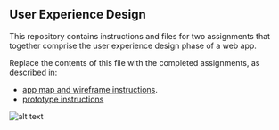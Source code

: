 ## User Experience Design

This repository contains instructions and files for two assignments that together comprise the user experience design phase of a web app.

Replace the contents of this file with the completed assignments, as described in:

- [app map and wireframe instructions](./instructions-app-map-wireframe.md).
- [prototype instructions](./instructions-prototype.md)

![alt text](https://github.com/software-students-fall2021/user-experience-design-farhan-nur-isfar/blob/main/ux-design/wireframes/all-events.png?raw=true)
